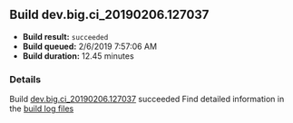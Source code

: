 ## Build dev.big.ci_20190206.127037
- **Build result:** `succeeded`
- **Build queued:** 2/6/2019 7:57:06 AM
- **Build duration:** 12.45 minutes
### Details
Build [dev.big.ci_20190206.127037](https://winappstudio.visualstudio.com/web/build.aspx?pcguid=a4ef43be-68ce-4195-a619-079b4d9834c2&builduri=vstfs%3a%2f%2f%2fBuild%2fBuild%2f27037) succeeded
Find detailed information in the [build log files](https://uwpctdiags.blob.core.windows.net/buildlogs/dev.big.ci_20190206.127037_logs.zip)
